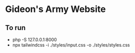 # Gideon's Army Website

## To run

- php -S 127.0.0.1:8000
- npx tailwindcss -i ./styles/input.css -o ./styles/styles.css
